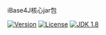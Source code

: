 iBase4J核心jar包

[![Version](https://img.shields.io/badge/version-2.1.0-brightgreen.svg)](http://search.maven.org/#search%7Cga%7C1%7Ctop.ibase4j)
[![License](http://img.shields.io/:license-apache-blue.svg "2.0")](http://www.apache.org/licenses/LICENSE-2.0.html)
[![JDK 1.8](https://img.shields.io/badge/JDK-1.8-green.svg "JDK 1.8")]()